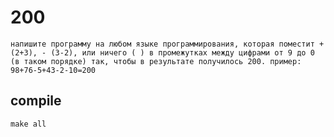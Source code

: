 # 200
```
напишите программу на любом языке программирования, которая поместит + (2+3), - (3-2), или ничего ( ) в промежутках между цифрами от 9 до 0 (в таком порядке) так, чтобы в результате получилось 200. пример: 98+76-5+43-2-10=200
```
## compile 

`make all` 


